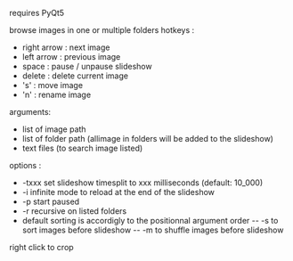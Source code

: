 requires PyQt5

browse images in one or multiple folders
hotkeys :
- right arrow : next image
- left arrow : previous image
- space : pause / unpause slideshow
- delete : delete current image
- 's' : move image
- 'n' : rename image

arguments:
- list of image path
- list of folder path (allimage in folders will be added to the slideshow)
- text files (to search image listed)

options :
- -txxx set slideshow timesplit  to xxx milliseconds (default: 10_000)
- -i infinite mode to reload at the end of the slideshow
- -p start paused
- -r recursive on listed folders
- default sorting is accordigly to the positionnal argument order
-- -s to sort images before slideshow
-- -m to shuffle images before slideshow

right click to crop
